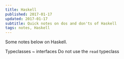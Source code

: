 ```yaml
---
title: Haskell
published: 2017-01-17
updated: 2017-01-17
subtitle: Quick notes on dos and don'ts of Haskell
tags: notes, Haskell
---
```


Some notes below on Haskell.

Typeclasses ~ interfaces
Do not use the `read` typeclass
